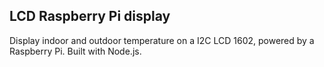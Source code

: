 ## LCD Raspberry Pi display

Display indoor and outdoor temperature on a I2C LCD 1602, powered by a Raspberry Pi. Built with Node.js.
